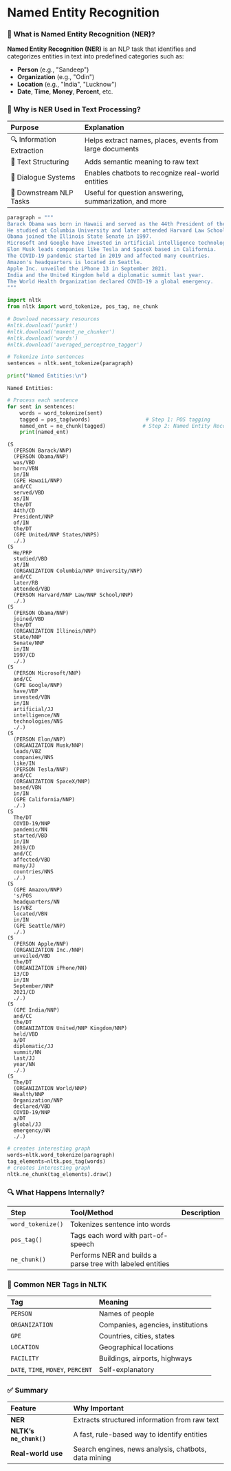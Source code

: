 # Named Entity Recognition

### 🧠 What is Named Entity Recognition (NER)?
**Named Entity Recognition (NER)** is an NLP task that identifies and categorizes entities in text into predefined categories such as:
* **Person** (e.g., "Sandeep")
* **Organization** (e.g., "Odin")
* **Location** (e.g., "India", "Lucknow")
* **Date**, **Time**, **Money**, **Percent**, etc.

### 🎯 Why is NER Used in Text Processing?

| Purpose                   | Explanation                                              |
|:------------------------- |:-------------------------------------------------------- |
| 🔍 Information Extraction | Helps extract names, places, events from large documents |
| 📂 Text Structuring       | Adds semantic meaning to raw text                        |
| 🤖 Dialogue Systems       | Enables chatbots to recognize real-world entities        |
| 🧠 Downstream NLP Tasks   | Useful for question answering, summarization, and more   |



```python
paragraph = """
Barack Obama was born in Hawaii and served as the 44th President of the United States.
He studied at Columbia University and later attended Harvard Law School.
Obama joined the Illinois State Senate in 1997.
Microsoft and Google have invested in artificial intelligence technologies.
Elon Musk leads companies like Tesla and SpaceX based in California.
The COVID-19 pandemic started in 2019 and affected many countries.
Amazon's headquarters is located in Seattle.
Apple Inc. unveiled the iPhone 13 in September 2021.
India and the United Kingdom held a diplomatic summit last year.
The World Health Organization declared COVID-19 a global emergency.
"""

```


```python
import nltk
from nltk import word_tokenize, pos_tag, ne_chunk
```


```python
# Download necessary resources
#nltk.download('punkt')
#nltk.download('maxent_ne_chunker')
#nltk.download('words')
#nltk.download('averaged_perceptron_tagger')
```


```python
# Tokenize into sentences
sentences = nltk.sent_tokenize(paragraph)

print("Named Entities:\n")
```

    Named Entities:
    
    


```python
# Process each sentence
for sent in sentences:
    words = word_tokenize(sent)
    tagged = pos_tag(words)                  # Step 1: POS tagging
    named_ent = ne_chunk(tagged)            # Step 2: Named Entity Recognition
    print(named_ent)
```

    (S
      (PERSON Barack/NNP)
      (PERSON Obama/NNP)
      was/VBD
      born/VBN
      in/IN
      (GPE Hawaii/NNP)
      and/CC
      served/VBD
      as/IN
      the/DT
      44th/CD
      President/NNP
      of/IN
      the/DT
      (GPE United/NNP States/NNPS)
      ./.)
    (S
      He/PRP
      studied/VBD
      at/IN
      (ORGANIZATION Columbia/NNP University/NNP)
      and/CC
      later/RB
      attended/VBD
      (PERSON Harvard/NNP Law/NNP School/NNP)
      ./.)
    (S
      (PERSON Obama/NNP)
      joined/VBD
      the/DT
      (ORGANIZATION Illinois/NNP)
      State/NNP
      Senate/NNP
      in/IN
      1997/CD
      ./.)
    (S
      (PERSON Microsoft/NNP)
      and/CC
      (GPE Google/NNP)
      have/VBP
      invested/VBN
      in/IN
      artificial/JJ
      intelligence/NN
      technologies/NNS
      ./.)
    (S
      (PERSON Elon/NNP)
      (ORGANIZATION Musk/NNP)
      leads/VBZ
      companies/NNS
      like/IN
      (PERSON Tesla/NNP)
      and/CC
      (ORGANIZATION SpaceX/NNP)
      based/VBN
      in/IN
      (GPE California/NNP)
      ./.)
    (S
      The/DT
      COVID-19/NNP
      pandemic/NN
      started/VBD
      in/IN
      2019/CD
      and/CC
      affected/VBD
      many/JJ
      countries/NNS
      ./.)
    (S
      (GPE Amazon/NNP)
      's/POS
      headquarters/NN
      is/VBZ
      located/VBN
      in/IN
      (GPE Seattle/NNP)
      ./.)
    (S
      (PERSON Apple/NNP)
      (ORGANIZATION Inc./NNP)
      unveiled/VBD
      the/DT
      (ORGANIZATION iPhone/NN)
      13/CD
      in/IN
      September/NNP
      2021/CD
      ./.)
    (S
      (GPE India/NNP)
      and/CC
      the/DT
      (ORGANIZATION United/NNP Kingdom/NNP)
      held/VBD
      a/DT
      diplomatic/JJ
      summit/NN
      last/JJ
      year/NN
      ./.)
    (S
      The/DT
      (ORGANIZATION World/NNP)
      Health/NNP
      Organization/NNP
      declared/VBD
      COVID-19/NNP
      a/DT
      global/JJ
      emergency/NN
      ./.)
    


```python
# creates interesting graph
words=nltk.word_tokenize(paragraph)
tag_elements=nltk.pos_tag(words)
# creates interesting graph
nltk.ne_chunk(tag_elements).draw()
```

### 🔍 What Happens Internally?

| Step              | Tool/Method                                                | Description |
|:----------------- |:---------------------------------------------------------- |:----------- |
| `word_tokenize()` | Tokenizes sentence into words                              |             |
| `pos_tag()`       | Tags each word with part-of-speech                         |             |
| `ne_chunk()`      | Performs NER and builds a parse tree with labeled entities |             |


### 🧠 Common NER Tags in NLTK

| Tag                                | Meaning                           |
|:---------------------------------- |:--------------------------------- |
| `PERSON`                           | Names of people                   |
| `ORGANIZATION`                     | Companies, agencies, institutions |
| `GPE`                              | Countries, cities, states         |
| `LOCATION`                         | Geographical locations            |
| `FACILITY`                         | Buildings, airports, highways     |
| `DATE`, `TIME`, `MONEY`, `PERCENT` | Self-explanatory                  |

### ✅ Summary

| Feature                 | Why Important                                        |
|:----------------------- |:---------------------------------------------------- |
| **NER**                 | Extracts structured information from raw text        |
| **NLTK’s `ne_chunk()`** | A fast, rule-based way to identify entities          |
| **Real-world use**      | Search engines, news analysis, chatbots, data mining |

